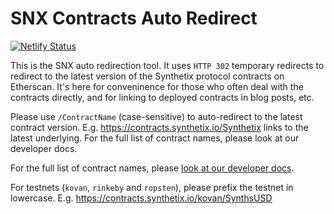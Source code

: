 # SNX Contracts Auto Redirect

[![Netlify Status](https://api.netlify.com/api/v1/badges/295e6a34-6f46-442d-9902-93129e1cf921/deploy-status)](https://app.netlify.com/sites/synthetix-contracts/deploys)

This is the SNX auto redirection tool. It uses `HTTP 302` temporary redirects to redirect to the latest version of the Synthetix protocol contracts on Etherscan. It's here for conveninence for those who often deal with the contracts directly, and for linking to deployed contracts in blog posts, etc.

Please use `/ContractName` (case-sensitive) to auto-redirect to the latest contract version. E.g. https://contracts.synthetix.io/Synthetix links to the latest underlying.
For the full list of contract names, please look at our developer docs.

For the full list of contract names, please [look at our developer docs](https://developer.synthetix.io/api/docs/deployed-contracts.html).

For testnets (`kovan`, `rinkeby` and `ropsten`), please prefix the testnet in lowercase. E.g. https://contracts.synthetix.io/kovan/SynthsUSD
